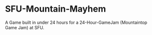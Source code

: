 # SFU-Mountain-Mayhem
A Game built in under 24 hours for a 24-Hour-GameJam (Mountaintop Game Jam) at SFU.
